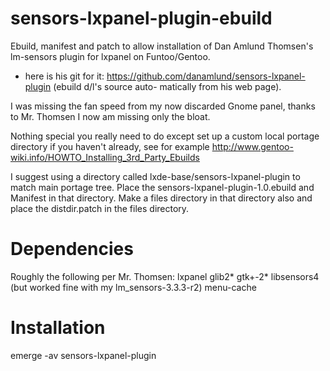 sensors-lxpanel-plugin-ebuild
=============================

Ebuild, manifest and patch to allow installation of Dan Amlund Thomsen's lm-sensors plugin for lxpanel
on Funtoo/Gentoo.

- here is his git for it: https://github.com/danamlund/sensors-lxpanel-plugin (ebuild d/l's source auto-
matically from his web page).

I was missing the fan speed from my now discarded Gnome panel, thanks to Mr. Thomsen I now am missing 
only the bloat.

Nothing special you really need to do except set up a custom local portage directory if you haven't
already, see for example http://www.gentoo-wiki.info/HOWTO_Installing_3rd_Party_Ebuilds

I suggest using a directory called lxde-base/sensors-lxpanel-plugin to match main portage tree.  Place
the sensors-lxpanel-plugin-1.0.ebuild and Manifest in that directory.  Make a files directory in that
directory also and place the distdir.patch in the files directory.

Dependencies
============
Roughly the following per Mr. Thomsen:
  lxpanel
  glib2*
  gtk+-2*
  libsensors4 (but worked fine with my lm_sensors-3.3.3-r2)
  menu-cache
  
Installation
============
emerge -av sensors-lxpanel-plugin
